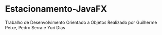 # Estacionamento-JavaFX
Trabalho de Desenvolvimento Orientado a Objetos
Realizado por Guilherme Peixe, Pedro Serra e Yuri Dias
